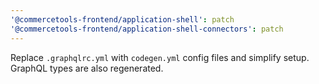 ```yaml
---
'@commercetools-frontend/application-shell': patch
'@commercetools-frontend/application-shell-connectors': patch
---
```


Replace `.graphqlrc.yml` with `codegen.yml` config files and simplify setup. GraphQL types are also regenerated.
